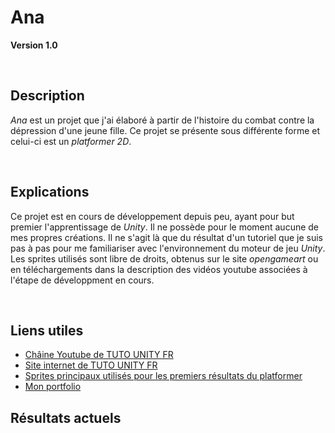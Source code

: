 # Ana
**Version 1.0**

<br/>

## Description

  *Ana* est un projet que j'ai élaboré à partir de l'histoire du combat contre la dépression d'une jeune fille. Ce projet se présente sous différente forme et celui-ci est un *platformer 2D*.

<br/>

## Explications
  Ce projet est en cours de développement depuis peu, ayant pour but premier l'apprentissage de *Unity*. Il ne possède pour le moment aucune de mes propres créations. Il ne s'agit là que du résultat d'un tutoriel que je suis pas à pas pour me familiariser avec l'environnement du moteur de jeu *Unity*. Les sprites utilisés sont libre de droits, obtenus sur le site *opengameart* ou en téléchargements dans la description des vidéos youtube associées à l'étape de développment en cours.
  
<br/>

## Liens utiles

- [Châine Youtube de TUTO UNITY FR](https://www.youtube.com/@TUTOUNITYFR)<br/>
- [Site internet de TUTO UNITY FR](https://tutounity.fr/)<br/>
- [Sprites principaux utilisés pour les premiers résultats du platformer](https://opengameart.org/content/a-platformer-in-the-forest)<br/>
- [Mon portfolio](https://marion-tallandier.webflow.io/)


## Résultats actuels

